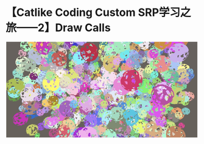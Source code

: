 # 【Catlike Coding Custom SRP学习之旅——2】Draw Calls

![20221212210218](https://raw.githubusercontent.com/recaeee/PicGo/main/recaeee/PicGo20221212210218.png)